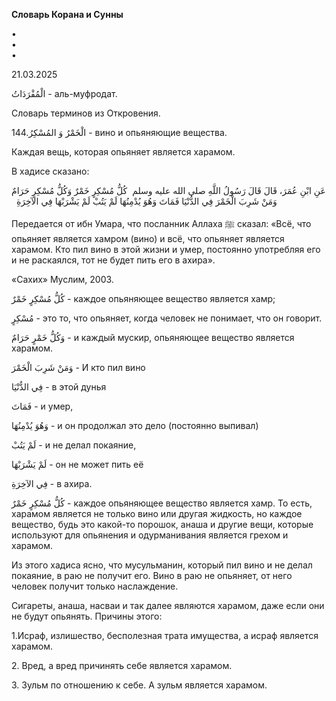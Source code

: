 **Словарь Корана и Сунны**  
  
  
  
•  
•  
•  
  
21.03.2025  
  

الْمُفْرَدَاتُ - аль-муфродат.

Словарь терминов из Откровения.

  

144.الْخَمْرُ وَ المُسْكِرُ - вино и опьяняющие вещества. 

Каждая вещь, которая опьяняет является харамом.

  

В хадисе сказано:

عَنِ ابْنِ عُمَرَ، قَالَ قَالَ رَسُولُ اللَّهِ صلى الله عليه وسلم ‏ كُلُّ مُسْكِرٍ خَمْرٌ وَكُلُّ مُسْكِرٍ
حَرَامٌ وَمَنْ شَرِبَ الْخَمْرَ فِي الدُّنْيَا فَمَاتَ وَهُوَ يُدْمِنُهَا لَمْ يَتُبْ لَمْ يَشْرَبْهَا فِي الآخِرَةِ ‏‏
‏

Передается от ибн Умара, что посланник Аллаха ﷺ сказал: «Всё, что
опьяняет является хамром (вино) и всё, что опьяняет является харамом.
Кто пил вино в этой жизни и умер, постоянно употребляя его и не
раскаялся, тот не будет пить его в ахира».

«Сахих» Муслим, 2003.

كُلُّ مُسْكِرٍ خَمْرٌ - каждое опьяняющее вещество является хамр;

مُسْكِرٍ - это то, что опьяняет, когда человек не понимает, что он говорит.

وَكُلُّ خَمْرٍ حَرَامٌ - и каждый мускир, опьяняющее вещество является харамом.

وَمَنْ شَرِبَ الْخَمْرَ - И кто пил вино 

فِي الدُّنْيَا - в этой дунья 

فَمَاتَ - и умер,

وَهُوَ يُدْمِنُهَا - и он продолжал это дело (постоянно выпивал)

لَمْ يَتُبْ - и не делал покаяние,  

لَمْ يَشْرَبْهَا - он не может пить её

فِي الآخِرَةِ - в ахира. 

  

كُلُّ مُسْكِرٍ خَمْرٌ - каждое опьяняющее вещество является хамр. То есть, харамом
является не только вино или другая жидкость, но каждое вещество, будь
это какой-то порошок, анаша и другие вещи, которые используют для
опьянения и одурманивания является грехом и харамом. 

Из этого хадиса ясно, что мусульманин, который пил вино и не делал
покаяние, в раю не получит его. Вино в раю не опьяняет, от него человек
получит только наслаждение. 

Сигареты, анаша, насваи и так далее являются харамом, даже если они не
будут опьянять. Причины этого: 

1.Исраф, излишество, бесполезная трата имущества, а исраф является
харамом. 

2\. Вред, а вред причинять себе является харамом.

3\. Зульм по отношению к себе. А зульм является харамом. 
